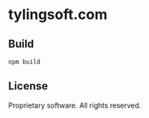 # tylingsoft.com


## Build

```
npm build
```


## License

Proprietary software. All rights reserved.
